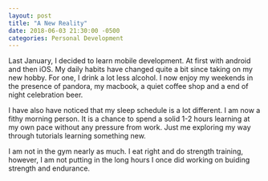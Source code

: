 ```yaml
---
layout: post
title: "A New Reality"
date: 2018-06-03 21:30:00 -0500
categories: Personal Development 
---
```


Last January, I decided to learn mobile development. At first with android and then iOS. My daily habits have changed quite a bit since taking on my new hobby. For one, I drink a lot less alcohol. I now enjoy my weekends in the presence of pandora, my macbook, a quiet coffee shop and a end of night celebration beer. 

I have also have noticed that my sleep schedule is a lot different. I am now a fithy morning person. It is a chance to spend a solid 1-2 hours learning at my own pace without any pressure from work. Just me exploring my way through tutorials learning something new.  

I am not in the gym nearly as much. I eat right and do strength training, however, I am not putting in the long hours I once did working on buiding strength and endurance.

